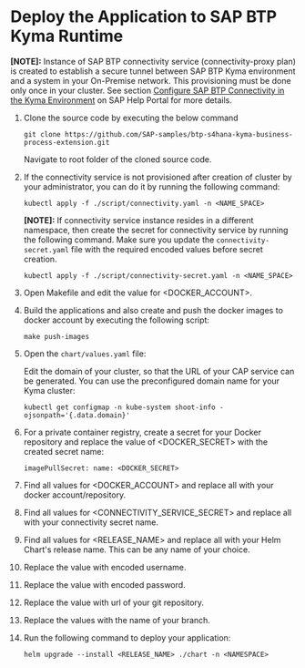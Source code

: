 # Deploy the Application to SAP BTP Kyma Runtime

 **[NOTE]:** Instance of SAP BTP connectivity service (connectivity-proxy plan) is created to establish a secure tunnel between SAP BTP Kyma environment and a system in your On-Premise network. This provisioning must be done only once in your cluster. See section [Configure SAP BTP Connectivity in the Kyma Environment](https://help.sap.com/docs/BTP/65de2977205c403bbc107264b8eccf4b/0c035010a9d64cc8a02d872829c7fa75.html) on SAP Help Portal for more details.


1. Clone the source code by executing the below command

    ```shell
    git clone https://github.com/SAP-samples/btp-s4hana-kyma-business-process-extension.git
    ```
    
   Navigate to root folder of the cloned source code.

 2. If the connectivity service is not provisioned after creation of cluster by your administrator, you can do it by running the following command:

    ```
    kubectl apply -f ./script/connectivity.yaml -n <NAME_SPACE>
    ```

    **[NOTE]:** If connectivity service instance resides in a different namespace, then create the secret for connectivity service by running the following command.
 Make sure you update the `connectivity-secret.yaml` file with the required encoded values before secret creation.

     ```
     kubectl apply -f ./script/connectivity-secret.yaml -n <NAME_SPACE>
     ```
3. Open Makefile and edit the value for <DOCKER_ACCOUNT>.

4. Build the applications and also create and push the docker images to docker account by executing the following script:

    ```shell
    make push-images
    ```

5. Open the `chart/values.yaml` file:

    Edit the domain of your cluster, so that the URL of your CAP service can be generated. You can use the preconfigured domain name for your Kyma cluster:

    ```shell
    kubectl get configmap -n kube-system shoot-info -ojsonpath='{.data.domain}'
    ```

6. For a private container registry, create a secret for your Docker repository and replace the value of <DOCKER_SECRET> with the created secret name:

   ```
   imagePullSecret: name: <DOCKER_SECRET>
   ```

7. Find all values for <DOCKER_ACCOUNT> and replace all with your docker account/repository.

8. Find all values for <CONNECTIVITY_SERVICE_SECRET> and replace all with your connectivity secret name.

9. Find all values for <RELEASE_NAME> and replace all with your Helm Chart's release name. This can be any name of your choice.

10. Replace the value <gitusername> with encoded username.

11. Replace the value <gitpassword> with encoded password.

12. Replace the value <giturl> with url of your git repository.

13. Replace the values <gitbranch> with the name of your branch.

14. Run the following command to deploy your application:

    ```shell
    helm upgrade --install <RELEASE_NAME> ./chart -n <NAMESPACE>
    ```
